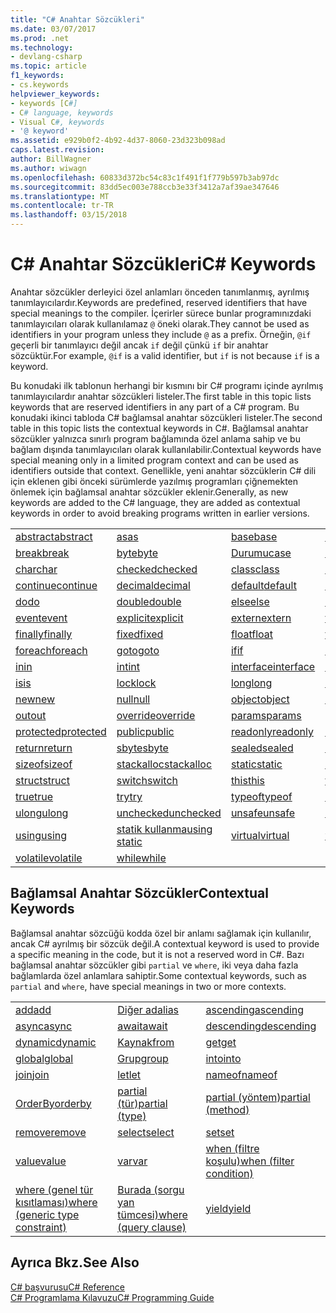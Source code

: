 ```yaml
---
title: "C# Anahtar Sözcükleri"
ms.date: 03/07/2017
ms.prod: .net
ms.technology:
- devlang-csharp
ms.topic: article
f1_keywords:
- cs.keywords
helpviewer_keywords:
- keywords [C#]
- C# language, keywords
- Visual C#, keywords
- '@ keyword'
ms.assetid: e929b0f2-4b92-4d37-8060-23d323b098ad
caps.latest.revision: 
author: BillWagner
ms.author: wiwagn
ms.openlocfilehash: 60833d372bc54c83c1f491f1f779b597b3ab97dc
ms.sourcegitcommit: 83dd5ec003e788ccb3e33f3412a7af39ae347646
ms.translationtype: MT
ms.contentlocale: tr-TR
ms.lasthandoff: 03/15/2018
---
```

# <a name="c-keywords"></a><span data-ttu-id="f8fca-102">C# Anahtar Sözcükleri</span><span class="sxs-lookup"><span data-stu-id="f8fca-102">C# Keywords</span></span>
<span data-ttu-id="f8fca-103">Anahtar sözcükler derleyici özel anlamları önceden tanımlanmış, ayrılmış tanımlayıcılardır.</span><span class="sxs-lookup"><span data-stu-id="f8fca-103">Keywords are predefined, reserved identifiers that have special meanings to the compiler.</span></span> <span data-ttu-id="f8fca-104">İçerirler sürece bunlar programınızdaki tanımlayıcıları olarak kullanılamaz `@` öneki olarak.</span><span class="sxs-lookup"><span data-stu-id="f8fca-104">They cannot be used as identifiers in your program unless they include `@` as a prefix.</span></span> <span data-ttu-id="f8fca-105">Örneğin, `@if` geçerli bir tanımlayıcı değil ancak `if` değil çünkü `if` bir anahtar sözcüktür.</span><span class="sxs-lookup"><span data-stu-id="f8fca-105">For example, `@if` is a valid identifier, but `if` is not because `if` is a keyword.</span></span>  
  
 <span data-ttu-id="f8fca-106">Bu konudaki ilk tablonun herhangi bir kısmını bir C# programı içinde ayrılmış tanımlayıcılardır anahtar sözcükleri listeler.</span><span class="sxs-lookup"><span data-stu-id="f8fca-106">The first table in this topic lists keywords that are reserved identifiers in any part of a C# program.</span></span> <span data-ttu-id="f8fca-107">Bu konudaki ikinci tabloda C# bağlamsal anahtar sözcükleri listeler.</span><span class="sxs-lookup"><span data-stu-id="f8fca-107">The second table in this topic lists the contextual keywords in C#.</span></span> <span data-ttu-id="f8fca-108">Bağlamsal anahtar sözcükler yalnızca sınırlı program bağlamında özel anlama sahip ve bu bağlam dışında tanımlayıcıları olarak kullanılabilir.</span><span class="sxs-lookup"><span data-stu-id="f8fca-108">Contextual keywords have special meaning only in a limited program context and can be used as identifiers outside that context.</span></span> <span data-ttu-id="f8fca-109">Genellikle, yeni anahtar sözcüklerin C# dili için eklenen gibi önceki sürümlerde yazılmış programları çiğnemekten önlemek için bağlamsal anahtar sözcükler eklenir.</span><span class="sxs-lookup"><span data-stu-id="f8fca-109">Generally, as new keywords are added to the C# language, they are added as contextual keywords in order to avoid breaking programs written in earlier versions.</span></span>  
  
|||||  
|---|---|---|---|  
|[<span data-ttu-id="f8fca-110">abstract</span><span class="sxs-lookup"><span data-stu-id="f8fca-110">abstract</span></span>](../../../csharp/language-reference/keywords/abstract.md)|[<span data-ttu-id="f8fca-111">as</span><span class="sxs-lookup"><span data-stu-id="f8fca-111">as</span></span>](../../../csharp/language-reference/keywords/as.md)|[<span data-ttu-id="f8fca-112">base</span><span class="sxs-lookup"><span data-stu-id="f8fca-112">base</span></span>](../../../csharp/language-reference/keywords/base.md)|[<span data-ttu-id="f8fca-113">bool</span><span class="sxs-lookup"><span data-stu-id="f8fca-113">bool</span></span>](../../../csharp/language-reference/keywords/bool.md)|  
|[<span data-ttu-id="f8fca-114">break</span><span class="sxs-lookup"><span data-stu-id="f8fca-114">break</span></span>](../../../csharp/language-reference/keywords/break.md)|[<span data-ttu-id="f8fca-115">byte</span><span class="sxs-lookup"><span data-stu-id="f8fca-115">byte</span></span>](../../../csharp/language-reference/keywords/byte.md)|[<span data-ttu-id="f8fca-116">Durumu</span><span class="sxs-lookup"><span data-stu-id="f8fca-116">case</span></span>](../../../csharp/language-reference/keywords/switch.md)|[<span data-ttu-id="f8fca-117">catch</span><span class="sxs-lookup"><span data-stu-id="f8fca-117">catch</span></span>](../../../csharp/language-reference/keywords/try-catch.md)|  
|[<span data-ttu-id="f8fca-118">char</span><span class="sxs-lookup"><span data-stu-id="f8fca-118">char</span></span>](../../../csharp/language-reference/keywords/char.md)|[<span data-ttu-id="f8fca-119">checked</span><span class="sxs-lookup"><span data-stu-id="f8fca-119">checked</span></span>](../../../csharp/language-reference/keywords/checked.md)|[<span data-ttu-id="f8fca-120">class</span><span class="sxs-lookup"><span data-stu-id="f8fca-120">class</span></span>](../../../csharp/language-reference/keywords/class.md)|[<span data-ttu-id="f8fca-121">const</span><span class="sxs-lookup"><span data-stu-id="f8fca-121">const</span></span>](../../../csharp/language-reference/keywords/const.md)|  
|[<span data-ttu-id="f8fca-122">continue</span><span class="sxs-lookup"><span data-stu-id="f8fca-122">continue</span></span>](../../../csharp/language-reference/keywords/continue.md)|[<span data-ttu-id="f8fca-123">decimal</span><span class="sxs-lookup"><span data-stu-id="f8fca-123">decimal</span></span>](../../../csharp/language-reference/keywords/decimal.md)|[<span data-ttu-id="f8fca-124">default</span><span class="sxs-lookup"><span data-stu-id="f8fca-124">default</span></span>](../../../csharp/language-reference/keywords/default.md)|[<span data-ttu-id="f8fca-125">delegate</span><span class="sxs-lookup"><span data-stu-id="f8fca-125">delegate</span></span>](../../../csharp/language-reference/keywords/delegate.md)|  
|[<span data-ttu-id="f8fca-126">do</span><span class="sxs-lookup"><span data-stu-id="f8fca-126">do</span></span>](../../../csharp/language-reference/keywords/do.md)|[<span data-ttu-id="f8fca-127">double</span><span class="sxs-lookup"><span data-stu-id="f8fca-127">double</span></span>](../../../csharp/language-reference/keywords/double.md)|[<span data-ttu-id="f8fca-128">else</span><span class="sxs-lookup"><span data-stu-id="f8fca-128">else</span></span>](../../../csharp/language-reference/keywords/if-else.md)|[<span data-ttu-id="f8fca-129">enum</span><span class="sxs-lookup"><span data-stu-id="f8fca-129">enum</span></span>](../../../csharp/language-reference/keywords/enum.md)|  
|[<span data-ttu-id="f8fca-130">event</span><span class="sxs-lookup"><span data-stu-id="f8fca-130">event</span></span>](../../../csharp/language-reference/keywords/event.md)|[<span data-ttu-id="f8fca-131">explicit</span><span class="sxs-lookup"><span data-stu-id="f8fca-131">explicit</span></span>](../../../csharp/language-reference/keywords/explicit.md)|[<span data-ttu-id="f8fca-132">extern</span><span class="sxs-lookup"><span data-stu-id="f8fca-132">extern</span></span>](../../../csharp/language-reference/keywords/extern.md)|[<span data-ttu-id="f8fca-133">false</span><span class="sxs-lookup"><span data-stu-id="f8fca-133">false</span></span>](../../../csharp/language-reference/keywords/false.md)|  
|[<span data-ttu-id="f8fca-134">finally</span><span class="sxs-lookup"><span data-stu-id="f8fca-134">finally</span></span>](../../../csharp/language-reference/keywords/try-finally.md)|[<span data-ttu-id="f8fca-135">fixed</span><span class="sxs-lookup"><span data-stu-id="f8fca-135">fixed</span></span>](../../../csharp/language-reference/keywords/fixed-statement.md)|[<span data-ttu-id="f8fca-136">float</span><span class="sxs-lookup"><span data-stu-id="f8fca-136">float</span></span>](../../../csharp/language-reference/keywords/float.md)|[<span data-ttu-id="f8fca-137">for</span><span class="sxs-lookup"><span data-stu-id="f8fca-137">for</span></span>](../../../csharp/language-reference/keywords/for.md)|  
|[<span data-ttu-id="f8fca-138">foreach</span><span class="sxs-lookup"><span data-stu-id="f8fca-138">foreach</span></span>](../../../csharp/language-reference/keywords/foreach-in.md)|[<span data-ttu-id="f8fca-139">goto</span><span class="sxs-lookup"><span data-stu-id="f8fca-139">goto</span></span>](../../../csharp/language-reference/keywords/goto.md)|[<span data-ttu-id="f8fca-140">if</span><span class="sxs-lookup"><span data-stu-id="f8fca-140">if</span></span>](../../../csharp/language-reference/keywords/if-else.md)|[<span data-ttu-id="f8fca-141">implicit</span><span class="sxs-lookup"><span data-stu-id="f8fca-141">implicit</span></span>](../../../csharp/language-reference/keywords/implicit.md)|  
|[<span data-ttu-id="f8fca-142">in</span><span class="sxs-lookup"><span data-stu-id="f8fca-142">in</span></span>](../../../csharp/language-reference/keywords/in.md)|[<span data-ttu-id="f8fca-143">int</span><span class="sxs-lookup"><span data-stu-id="f8fca-143">int</span></span>](../../../csharp/language-reference/keywords/int.md)|[<span data-ttu-id="f8fca-144">interface</span><span class="sxs-lookup"><span data-stu-id="f8fca-144">interface</span></span>](../../../csharp/language-reference/keywords/interface.md)|[<span data-ttu-id="f8fca-145">internal</span><span class="sxs-lookup"><span data-stu-id="f8fca-145">internal</span></span>](../../../csharp/language-reference/keywords/internal.md)|
|[<span data-ttu-id="f8fca-146">is</span><span class="sxs-lookup"><span data-stu-id="f8fca-146">is</span></span>](../../../csharp/language-reference/keywords/is.md)|[<span data-ttu-id="f8fca-147">lock</span><span class="sxs-lookup"><span data-stu-id="f8fca-147">lock</span></span>](../../../csharp/language-reference/keywords/lock-statement.md)|[<span data-ttu-id="f8fca-148">long</span><span class="sxs-lookup"><span data-stu-id="f8fca-148">long</span></span>](../../../csharp/language-reference/keywords/long.md)|[<span data-ttu-id="f8fca-149">namespace</span><span class="sxs-lookup"><span data-stu-id="f8fca-149">namespace</span></span>](../../../csharp/language-reference/keywords/namespace.md)|
|[<span data-ttu-id="f8fca-150">new</span><span class="sxs-lookup"><span data-stu-id="f8fca-150">new</span></span>](../../../csharp/language-reference/keywords/new.md)|[<span data-ttu-id="f8fca-151">null</span><span class="sxs-lookup"><span data-stu-id="f8fca-151">null</span></span>](../../../csharp/language-reference/keywords/null.md)|[<span data-ttu-id="f8fca-152">object</span><span class="sxs-lookup"><span data-stu-id="f8fca-152">object</span></span>](../../../csharp/language-reference/keywords/object.md)|[<span data-ttu-id="f8fca-153">operator</span><span class="sxs-lookup"><span data-stu-id="f8fca-153">operator</span></span>](../../../csharp/language-reference/keywords/operator.md)|
|[<span data-ttu-id="f8fca-154">out</span><span class="sxs-lookup"><span data-stu-id="f8fca-154">out</span></span>](../../../csharp/language-reference/keywords/out.md)|[<span data-ttu-id="f8fca-155">override</span><span class="sxs-lookup"><span data-stu-id="f8fca-155">override</span></span>](../../../csharp/language-reference/keywords/override.md)|[<span data-ttu-id="f8fca-156">params</span><span class="sxs-lookup"><span data-stu-id="f8fca-156">params</span></span>](../../../csharp/language-reference/keywords/params.md)|[<span data-ttu-id="f8fca-157">private</span><span class="sxs-lookup"><span data-stu-id="f8fca-157">private</span></span>](../../../csharp/language-reference/keywords/private.md)|
|[<span data-ttu-id="f8fca-158">protected</span><span class="sxs-lookup"><span data-stu-id="f8fca-158">protected</span></span>](../../../csharp/language-reference/keywords/protected.md)|[<span data-ttu-id="f8fca-159">public</span><span class="sxs-lookup"><span data-stu-id="f8fca-159">public</span></span>](../../../csharp/language-reference/keywords/public.md)|[<span data-ttu-id="f8fca-160">readonly</span><span class="sxs-lookup"><span data-stu-id="f8fca-160">readonly</span></span>](../../../csharp/language-reference/keywords/readonly.md)|[<span data-ttu-id="f8fca-161">ref</span><span class="sxs-lookup"><span data-stu-id="f8fca-161">ref</span></span>](../../../csharp/language-reference/keywords/ref.md)|
|[<span data-ttu-id="f8fca-162">return</span><span class="sxs-lookup"><span data-stu-id="f8fca-162">return</span></span>](../../../csharp/language-reference/keywords/return.md)|[<span data-ttu-id="f8fca-163">sbyte</span><span class="sxs-lookup"><span data-stu-id="f8fca-163">sbyte</span></span>](../../../csharp/language-reference/keywords/sbyte.md)|[<span data-ttu-id="f8fca-164">sealed</span><span class="sxs-lookup"><span data-stu-id="f8fca-164">sealed</span></span>](../../../csharp/language-reference/keywords/sealed.md)|[<span data-ttu-id="f8fca-165">short</span><span class="sxs-lookup"><span data-stu-id="f8fca-165">short</span></span>](../../../csharp/language-reference/keywords/short.md)||
[<span data-ttu-id="f8fca-166">sizeof</span><span class="sxs-lookup"><span data-stu-id="f8fca-166">sizeof</span></span>](../../../csharp/language-reference/keywords/sizeof.md)|[<span data-ttu-id="f8fca-167">stackalloc</span><span class="sxs-lookup"><span data-stu-id="f8fca-167">stackalloc</span></span>](../../../csharp/language-reference/keywords/stackalloc.md)|[<span data-ttu-id="f8fca-168">static</span><span class="sxs-lookup"><span data-stu-id="f8fca-168">static</span></span>](../../../csharp/language-reference/keywords/static.md)|[<span data-ttu-id="f8fca-169">string</span><span class="sxs-lookup"><span data-stu-id="f8fca-169">string</span></span>](../../../csharp/language-reference/keywords/string.md)|
|[<span data-ttu-id="f8fca-170">struct</span><span class="sxs-lookup"><span data-stu-id="f8fca-170">struct</span></span>](../../../csharp/language-reference/keywords/struct.md)|[<span data-ttu-id="f8fca-171">switch</span><span class="sxs-lookup"><span data-stu-id="f8fca-171">switch</span></span>](../../../csharp/language-reference/keywords/switch.md)|[<span data-ttu-id="f8fca-172">this</span><span class="sxs-lookup"><span data-stu-id="f8fca-172">this</span></span>](../../../csharp/language-reference/keywords/this.md)|[<span data-ttu-id="f8fca-173">throw</span><span class="sxs-lookup"><span data-stu-id="f8fca-173">throw</span></span>](../../../csharp/language-reference/keywords/throw.md)|
|[<span data-ttu-id="f8fca-174">true</span><span class="sxs-lookup"><span data-stu-id="f8fca-174">true</span></span>](../../../csharp/language-reference/keywords/true.md)|[<span data-ttu-id="f8fca-175">try</span><span class="sxs-lookup"><span data-stu-id="f8fca-175">try</span></span>](../../../csharp/language-reference/keywords/try-catch.md)|[<span data-ttu-id="f8fca-176">typeof</span><span class="sxs-lookup"><span data-stu-id="f8fca-176">typeof</span></span>](../../../csharp/language-reference/keywords/typeof.md)|[<span data-ttu-id="f8fca-177">uint</span><span class="sxs-lookup"><span data-stu-id="f8fca-177">uint</span></span>](../../../csharp/language-reference/keywords/uint.md)|
|[<span data-ttu-id="f8fca-178">ulong</span><span class="sxs-lookup"><span data-stu-id="f8fca-178">ulong</span></span>](../../../csharp/language-reference/keywords/ulong.md)|[<span data-ttu-id="f8fca-179">unchecked</span><span class="sxs-lookup"><span data-stu-id="f8fca-179">unchecked</span></span>](../../../csharp/language-reference/keywords/unchecked.md)|[<span data-ttu-id="f8fca-180">unsafe</span><span class="sxs-lookup"><span data-stu-id="f8fca-180">unsafe</span></span>](../../../csharp/language-reference/keywords/unsafe.md)|[<span data-ttu-id="f8fca-181">ushort</span><span class="sxs-lookup"><span data-stu-id="f8fca-181">ushort</span></span>](../../../csharp/language-reference/keywords/ushort.md)|
|[<span data-ttu-id="f8fca-182">using</span><span class="sxs-lookup"><span data-stu-id="f8fca-182">using</span></span>](../../../csharp/language-reference/keywords/using.md)|[<span data-ttu-id="f8fca-183">statik kullanma</span><span class="sxs-lookup"><span data-stu-id="f8fca-183">using static</span></span>](using-static.md)|[<span data-ttu-id="f8fca-184">virtual</span><span class="sxs-lookup"><span data-stu-id="f8fca-184">virtual</span></span>](../../../csharp/language-reference/keywords/virtual.md)|[<span data-ttu-id="f8fca-185">void</span><span class="sxs-lookup"><span data-stu-id="f8fca-185">void</span></span>](../../../csharp/language-reference/keywords/void.md)|
|[<span data-ttu-id="f8fca-186">volatile</span><span class="sxs-lookup"><span data-stu-id="f8fca-186">volatile</span></span>](../../../csharp/language-reference/keywords/volatile.md)|[<span data-ttu-id="f8fca-187">while</span><span class="sxs-lookup"><span data-stu-id="f8fca-187">while</span></span>](../../../csharp/language-reference/keywords/while.md)|

## <a name="contextual-keywords"></a><span data-ttu-id="f8fca-188">Bağlamsal Anahtar Sözcükler</span><span class="sxs-lookup"><span data-stu-id="f8fca-188">Contextual Keywords</span></span>  
 <span data-ttu-id="f8fca-189">Bağlamsal anahtar sözcüğü kodda özel bir anlamı sağlamak için kullanılır, ancak C# ayrılmış bir sözcük değil.</span><span class="sxs-lookup"><span data-stu-id="f8fca-189">A contextual keyword is used to provide a specific meaning in the code, but it is not a reserved word in C#.</span></span> <span data-ttu-id="f8fca-190">Bazı bağlamsal anahtar sözcükler gibi `partial` ve `where`, iki veya daha fazla bağlamlarda özel anlamlara sahiptir.</span><span class="sxs-lookup"><span data-stu-id="f8fca-190">Some contextual keywords, such as `partial` and `where`, have special meanings in two or more contexts.</span></span>  
  
||||  
|---|---|---|  
|[<span data-ttu-id="f8fca-191">add</span><span class="sxs-lookup"><span data-stu-id="f8fca-191">add</span></span>](../../../csharp/language-reference/keywords/add.md)|[<span data-ttu-id="f8fca-192">Diğer ad</span><span class="sxs-lookup"><span data-stu-id="f8fca-192">alias</span></span>](../../../csharp/language-reference/keywords/extern-alias.md)|[<span data-ttu-id="f8fca-193">ascending</span><span class="sxs-lookup"><span data-stu-id="f8fca-193">ascending</span></span>](../../../csharp/language-reference/keywords/ascending.md)|  
|[<span data-ttu-id="f8fca-194">async</span><span class="sxs-lookup"><span data-stu-id="f8fca-194">async</span></span>](../../../csharp/language-reference/keywords/async.md)|[<span data-ttu-id="f8fca-195">await</span><span class="sxs-lookup"><span data-stu-id="f8fca-195">await</span></span>](../../../csharp/language-reference/keywords/await.md)|[<span data-ttu-id="f8fca-196">descending</span><span class="sxs-lookup"><span data-stu-id="f8fca-196">descending</span></span>](../../../csharp/language-reference/keywords/descending.md)|  
|[<span data-ttu-id="f8fca-197">dynamic</span><span class="sxs-lookup"><span data-stu-id="f8fca-197">dynamic</span></span>](../../../csharp/language-reference/keywords/dynamic.md)|[<span data-ttu-id="f8fca-198">Kaynak</span><span class="sxs-lookup"><span data-stu-id="f8fca-198">from</span></span>](../../../csharp/language-reference/keywords/from-clause.md)|[<span data-ttu-id="f8fca-199">get</span><span class="sxs-lookup"><span data-stu-id="f8fca-199">get</span></span>](../../../csharp/language-reference/keywords/get.md)|  
|[<span data-ttu-id="f8fca-200">global</span><span class="sxs-lookup"><span data-stu-id="f8fca-200">global</span></span>](../../../csharp/language-reference/keywords/global.md)|[<span data-ttu-id="f8fca-201">Grup</span><span class="sxs-lookup"><span data-stu-id="f8fca-201">group</span></span>](../../../csharp/language-reference/keywords/group-clause.md)|[<span data-ttu-id="f8fca-202">into</span><span class="sxs-lookup"><span data-stu-id="f8fca-202">into</span></span>](../../../csharp/language-reference/keywords/into.md)|  
|[<span data-ttu-id="f8fca-203">join</span><span class="sxs-lookup"><span data-stu-id="f8fca-203">join</span></span>](../../../csharp/language-reference/keywords/join-clause.md)|[<span data-ttu-id="f8fca-204">let</span><span class="sxs-lookup"><span data-stu-id="f8fca-204">let</span></span>](../../../csharp/language-reference/keywords/let-clause.md)|[<span data-ttu-id="f8fca-205">nameof</span><span class="sxs-lookup"><span data-stu-id="f8fca-205">nameof</span></span>](nameof.md)|   
|[<span data-ttu-id="f8fca-206">OrderBy</span><span class="sxs-lookup"><span data-stu-id="f8fca-206">orderby</span></span>](../../../csharp/language-reference/keywords/orderby-clause.md)|[<span data-ttu-id="f8fca-207">partial (tür)</span><span class="sxs-lookup"><span data-stu-id="f8fca-207">partial (type)</span></span>](../../../csharp/language-reference/keywords/partial-type.md)|[<span data-ttu-id="f8fca-208">partial (yöntem)</span><span class="sxs-lookup"><span data-stu-id="f8fca-208">partial (method)</span></span>](../../../csharp/language-reference/keywords/partial-method.md)|   
|[<span data-ttu-id="f8fca-209">remove</span><span class="sxs-lookup"><span data-stu-id="f8fca-209">remove</span></span>](../../../csharp/language-reference/keywords/remove.md)|[<span data-ttu-id="f8fca-210">select</span><span class="sxs-lookup"><span data-stu-id="f8fca-210">select</span></span>](../../../csharp/language-reference/keywords/select-clause.md)|[<span data-ttu-id="f8fca-211">set</span><span class="sxs-lookup"><span data-stu-id="f8fca-211">set</span></span>](../../../csharp/language-reference/keywords/set.md)|   
|[<span data-ttu-id="f8fca-212">value</span><span class="sxs-lookup"><span data-stu-id="f8fca-212">value</span></span>](../../../csharp/language-reference/keywords/value.md)|[<span data-ttu-id="f8fca-213">var</span><span class="sxs-lookup"><span data-stu-id="f8fca-213">var</span></span>](../../../csharp/language-reference/keywords/var.md)|[<span data-ttu-id="f8fca-214">when (filtre koşulu)</span><span class="sxs-lookup"><span data-stu-id="f8fca-214">when (filter condition)</span></span>](when.md)|   
|[<span data-ttu-id="f8fca-215">where (genel tür kısıtlaması)</span><span class="sxs-lookup"><span data-stu-id="f8fca-215">where (generic type constraint)</span></span>](../../../csharp/language-reference/keywords/where-generic-type-constraint.md)|[<span data-ttu-id="f8fca-216">Burada (sorgu yan tümcesi)</span><span class="sxs-lookup"><span data-stu-id="f8fca-216">where (query clause)</span></span>](../../../csharp/language-reference/keywords/where-clause.md)|[<span data-ttu-id="f8fca-217">yield</span><span class="sxs-lookup"><span data-stu-id="f8fca-217">yield</span></span>](../../../csharp/language-reference/keywords/yield.md)|  
  
## <a name="see-also"></a><span data-ttu-id="f8fca-218">Ayrıca Bkz.</span><span class="sxs-lookup"><span data-stu-id="f8fca-218">See Also</span></span>  
 [<span data-ttu-id="f8fca-219">C# başvurusu</span><span class="sxs-lookup"><span data-stu-id="f8fca-219">C# Reference</span></span>](../../../csharp/language-reference/index.md)  
 [<span data-ttu-id="f8fca-220">C# Programlama Kılavuzu</span><span class="sxs-lookup"><span data-stu-id="f8fca-220">C# Programming Guide</span></span>](../../../csharp/programming-guide/index.md)
